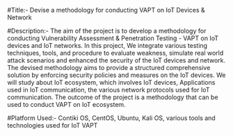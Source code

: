 #Title:- Devise a methodology for conducting VAPT on IoT Devices & Network


#Description:- The aim of the project is to develop a methodology for conducting Vulnerability Assessment & Penetration Testing - VAPT on IoT devices and IoT networks. In this project, We integrate various testing techniques, tools, and procedure to evaluate weakness, simulate real world attack scenarios and enhanced the security of the IoT devices and network. The devised methodology aims to provide a structured comprehensive solution by enforcing security policies and measures on the IoT devices. We will study about IoT ecosystem, which involves IoT devices, Applications used in IoT communication, the various network protocols used for IoT communication. The outcome of the project is a methodology that can be used to conduct VAPT on IoT ecosystem.

#Platform Used:- Contiki OS, CentOS, Ubuntu, Kali OS, various tools and technologies used for IoT VAPT
